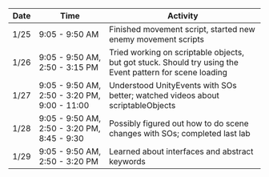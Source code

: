 Date|Time|Activity
----|----|--------
1/25|9:05 - 9:50 AM|Finished movement script, started new enemy movement scripts
1/26|9:05 - 9:50 AM, 2:50 - 3:15 PM|Tried working on scriptable objects, but got stuck. Should try using the Event pattern for scene loading
1/27|9:05 - 9:50 AM, 2:50 - 3:20 PM, 9:00 - 11:00|Understood UnityEvents with SOs better; watched videos about scriptableObjects
1/28|9:05 - 9:50 AM, 2:50 - 3:20 PM, 8:45 - 9:30|Possibly figured out how to do scene changes with SOs; completed last lab
1/29|9:05 - 9:50 AM, 2:50 - 3:20 PM|Learned about interfaces and abstract keywords
